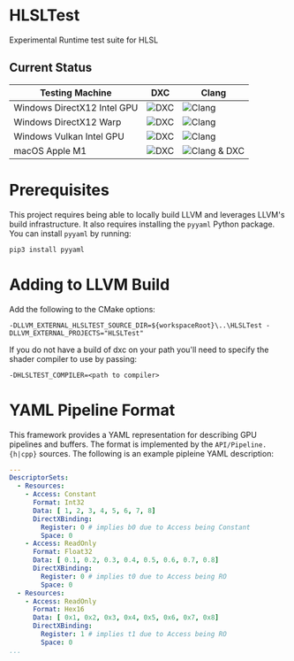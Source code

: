 # HLSLTest
Experimental Runtime test suite for HLSL

## Current Status

| Testing Machine | DXC | Clang |
|-----------------|-----|-------|
| Windows DirectX12 Intel GPU | ![DXC](https://github.com/llvm-beanz/HLSLTEst/actions/workflows/windows-intel-dxc-d3d12.yaml/badge.svg) | ![Clang](https://github.com/llvm-beanz/HLSLTEst/actions/workflows/windows-intel-clang-d3d12.yaml/badge.svg) |
| Windows DirectX12 Warp | ![DXC](https://github.com/llvm-beanz/HLSLTEst/actions/workflows/windows-intel-dxc-warp-d3d12.yaml/badge.svg) | ![Clang](https://github.com/llvm-beanz/HLSLTEst/actions/workflows/windows-intel-clang-warp-d3d12.yaml/badge.svg) |
| Windows Vulkan Intel GPU | ![DXC](https://github.com/llvm-beanz/HLSLTEst/actions/workflows/windows-intel-dxc-vk.yaml/badge.svg) | ![Clang](https://github.com/llvm-beanz/HLSLTEst/actions/workflows/windows-intel-clang-vk.yaml/badge.svg) |
| macOS Apple M1 | ![DXC](https://github.com/llvm-beanz/HLSLTEst/actions/workflows/macos-dxc-mtl.yaml/badge.svg) | ![Clang & DXC](https://github.com/llvm-beanz/HLSLTEst/actions/workflows/macos-clang-mtl.yaml/badge.svg) |


# Prerequisites

This project requires being able to locally build LLVM and leverages LLVM's build infrastructure. It also requires installing the `pyyaml` Python package. You can install `pyyaml` by running:

```shell
pip3 install pyyaml
```

# Adding to LLVM Build

Add the following to the CMake options:

```shell
-DLLVM_EXTERNAL_HLSLTEST_SOURCE_DIR=${workspaceRoot}\..\HLSLTest -DLLVM_EXTERNAL_PROJECTS="HLSLTest"
```

If you do not have a build of dxc on your path you'll need to specify the shader
compiler to use by passing:

```shell
-DHLSLTEST_COMPILER=<path to compiler>
```

# YAML Pipeline Format

This framework provides a YAML representation for describing GPU pipelines and buffers. The format is implemented by the `API/Pipeline.{h|cpp}` sources. The following is an example pipleine YAML description:

```yaml
---
DescriptorSets:
  - Resources:
    - Access: Constant
      Format: Int32
      Data: [ 1, 2, 3, 4, 5, 6, 7, 8]
      DirectXBinding:
        Register: 0 # implies b0 due to Access being Constant
        Space: 0
    - Access: ReadOnly
      Format: Float32
      Data: [ 0.1, 0.2, 0.3, 0.4, 0.5, 0.6, 0.7, 0.8]
      DirectXBinding:
        Register: 0 # implies t0 due to Access being RO
        Space: 0
  - Resources:
    - Access: ReadOnly
      Format: Hex16
      Data: [ 0x1, 0x2, 0x3, 0x4, 0x5, 0x6, 0x7, 0x8]
      DirectXBinding:
        Register: 1 # implies t1 due to Access being RO
        Space: 0
...
```
